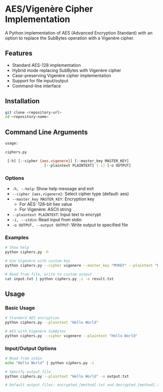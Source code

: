 # AES/Vigenère Cipher Implementation

A Python implementation of AES (Advanced Encryption Standard) with an option to replace the SubBytes operation with a Vigenère cipher.

## Features

- Standard AES-128 implementation
- Hybrid mode replacing SubBytes with Vigenère cipher
- Case-preserving Vigenère cipher implementation
- Support for file input/output
- Command-line interface

## Installation

```bash
git clone <repository-url>
cd <repository-name>
```

## Command Line Arguments

```bash
usage:

ciphers.py

 [-h] [--cipher {aes,vigenere}] [--master_key MASTER_KEY]
                  [--plaintext PLAINTEXT] [-i] [-o OUTPUT]
```

### Options

- `-h, --help`: Show help message and exit
- `--cipher {aes,vigenere}`: Select cipher type (default: aes)
- `--master_key MASTER_KEY`: Encryption key
  - For AES: 128-bit hex value
  - For Vigenère: ASCII string
- `--plaintext PLAINTEXT`: Input text to encrypt
- `-i, --stdin`: Read input from stdin
- `-o OUTPUT, --output OUTPUT`: Write output to specified file

### Examples

```bash
# Show help
python ciphers.py -h

# Use Vigenère with custom key
python ciphers.py --cipher vigenere --master_key "MYKEY" --plaintext "Hello"

# Read from file, write to custom output
cat input.txt | python ciphers.py -i -o result.txt
```

## Usage

### Basic Usage

```bash
# Standard AES encryption
python ciphers.py --plaintext "Hello World"

# AES with Vigenère SubBytes
python ciphers.py --cipher vigenere --plaintext "Hello World"
```

### Input/Output Options

```bash
# Read from stdin
echo "Hello World" | python ciphers.py -i

# Specify output file
python ciphers.py --plaintext "Hello World" -o output.txt

# Default output files: encrypted_[method].txt and decrypted_[method].txt
```